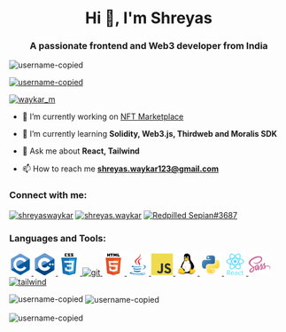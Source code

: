 <h1 align="center">Hi 👋, I'm Shreyas</h1>
<h3 align="center">A passionate frontend and Web3 developer from India</h3>

<p align="left"> <img src="https://komarev.com/ghpvc/?username=username-copied&label=Profile%20views&color=0e75b6&style=flat" alt="username-copied" /> </p>

<p align="left"> <a href="https://github.com/ryo-ma/github-profile-trophy"><img src="https://github-profile-trophy.vercel.app/?username=username-copied" alt="username-copied" /></a> </p>

<p align="left"> <a href="https://twitter.com/waykar_m" target="blank"><img src="https://img.shields.io/twitter/follow/waykar_m?logo=twitter&style=for-the-badge" alt="waykar_m" /></a> </p>

- 🔭 I’m currently working on [NFT Marketplace](https://github.com/username-copied/fractionalnftmarketplace)

- 🌱 I’m currently learning **Solidity, Web3.js, Thirdweb and Moralis SDK**

- 💬 Ask me about **React, Tailwind**

- 📫 How to reach me **shreyas.waykar123@gmail.com**

<h3 align="left">Connect with me:</h3>
<p align="left">
<!-- <a href="https://twitter.com/waykar_m" target="blank"><img align="center" src="https://raw.githubusercontent.com/rahuldkjain/github-profile-readme-generator/master/src/images/icons/Social/twitter.svg" alt="waykar_m" height="30" width="40" /></a> -->
<a href="https://linkedin.com/in/shreyaswaykar" target="blank"><img align="center" src="https://raw.githubusercontent.com/rahuldkjain/github-profile-readme-generator/master/src/images/icons/Social/linked-in-alt.svg" alt="shreyaswaykar" height="30" width="40" /></a>
<a href="https://instagram.com/shreyas.waykar" target="blank"><img align="center" src="https://raw.githubusercontent.com/rahuldkjain/github-profile-readme-generator/master/src/images/icons/Social/instagram.svg" alt="shreyas.waykar" height="30" width="40" /></a>
<a href="https://discord.gg/Redpilled Sepian#3687" target="blank"><img align="center" src="https://raw.githubusercontent.com/rahuldkjain/github-profile-readme-generator/master/src/images/icons/Social/discord.svg" alt="Redpilled Sepian#3687" height="30" width="40" /></a>
</p>

<h3 align="left">Languages and Tools:</h3>
<p align="left"> <a href="https://www.cprogramming.com/" target="_blank" rel="noreferrer"> <img src="https://raw.githubusercontent.com/devicons/devicon/master/icons/c/c-original.svg" alt="c" width="40" height="40"/> </a> <a href="https://www.w3schools.com/cpp/" target="_blank" rel="noreferrer"> <img src="https://raw.githubusercontent.com/devicons/devicon/master/icons/cplusplus/cplusplus-original.svg" alt="cplusplus" width="40" height="40"/> </a> <a href="https://www.w3schools.com/css/" target="_blank" rel="noreferrer"> <img src="https://raw.githubusercontent.com/devicons/devicon/master/icons/css3/css3-original-wordmark.svg" alt="css3" width="40" height="40"/> </a> <a href="https://git-scm.com/" target="_blank" rel="noreferrer"> <img src="https://www.vectorlogo.zone/logos/git-scm/git-scm-icon.svg" alt="git" width="40" height="40"/> </a> <a href="https://www.w3.org/html/" target="_blank" rel="noreferrer"> <img src="https://raw.githubusercontent.com/devicons/devicon/master/icons/html5/html5-original-wordmark.svg" alt="html5" width="40" height="40"/> </a> <a href="https://www.java.com" target="_blank" rel="noreferrer"> <img src="https://raw.githubusercontent.com/devicons/devicon/master/icons/java/java-original.svg" alt="java" width="40" height="40"/> </a> <a href="https://developer.mozilla.org/en-US/docs/Web/JavaScript" target="_blank" rel="noreferrer"> <img src="https://raw.githubusercontent.com/devicons/devicon/master/icons/javascript/javascript-original.svg" alt="javascript" width="40" height="40"/> </a> <a href="https://www.linux.org/" target="_blank" rel="noreferrer"> <img src="https://raw.githubusercontent.com/devicons/devicon/master/icons/linux/linux-original.svg" alt="linux" width="40" height="40"/> </a> <a href="https://www.python.org" target="_blank" rel="noreferrer"> <img src="https://raw.githubusercontent.com/devicons/devicon/master/icons/python/python-original.svg" alt="python" width="40" height="40"/> </a> <a href="https://reactjs.org/" target="_blank" rel="noreferrer"> <img src="https://raw.githubusercontent.com/devicons/devicon/master/icons/react/react-original-wordmark.svg" alt="react" width="40" height="40"/> </a> <a href="https://sass-lang.com" target="_blank" rel="noreferrer"> <img src="https://raw.githubusercontent.com/devicons/devicon/master/icons/sass/sass-original.svg" alt="sass" width="40" height="40"/> </a> <a href="https://tailwindcss.com/" target="_blank" rel="noreferrer"> <img src="https://www.vectorlogo.zone/logos/tailwindcss/tailwindcss-icon.svg" alt="tailwind" width="40" height="40"/> </a> </p>

<p><img align="left" src="https://github-readme-stats.vercel.app/api/top-langs?username=username-copied&show_icons=true&locale=en&layout=compact" alt="username-copied" /></p>

<p>&nbsp;<img align="center" src="https://github-readme-stats.vercel.app/api?username=username-copied&show_icons=true&locale=en" alt="username-copied" /></p>

<p><img align="center" src="https://github-readme-streak-stats.herokuapp.com/?user=username-copied&" alt="username-copied" /></p>

